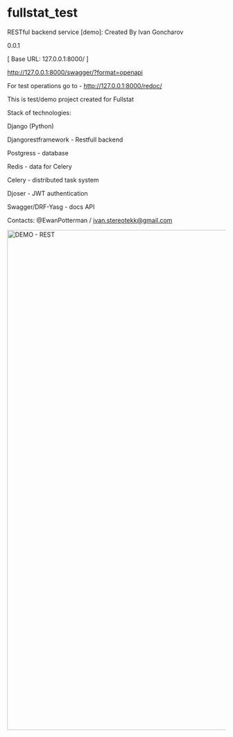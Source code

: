 # fullstat_test
RESTful backend service [demo]: Created By Ivan Goncharov

 0.0.1 

[ Base URL: 127.0.0.1:8000/ ]

http://127.0.0.1:8000/swagger/?format=openapi

For test operations go to - http://127.0.0.1:8000/redoc/

This is test/demo project created for Fullstat

Stack of technologies:

Django (Python)

Djangorestframework - Restfull backend

Postgress - database

Redis - data for Celery

Celery - distributed task system

Djoser - JWT authentication

Swagger/DRF-Yasg - docs API

Contacts: @EwanPotterman / ivan.stereotekk@gmail.com 

<img width="1153" alt="DEMO - REST" src="https://user-images.githubusercontent.com/18102432/173818148-52a54210-27e7-45a8-958c-274fc20e679a.png">
